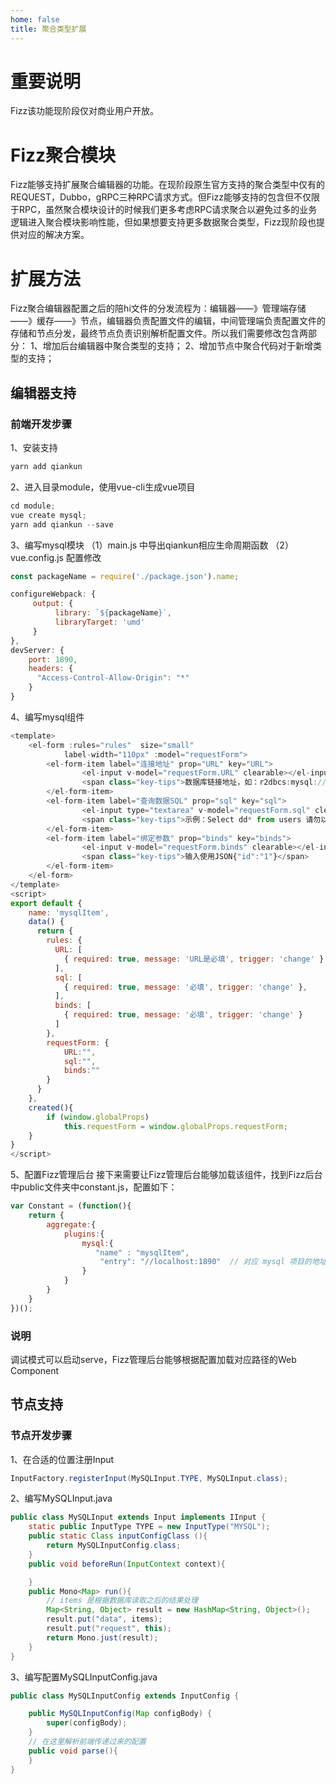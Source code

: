 ```yaml
---
home: false
title: 聚合类型扩展
---
```

# 重要说明
Fizz该功能现阶段仅对商业用户开放。
# Fizz聚合模块
Fizz能够支持扩展聚合编辑器的功能。在现阶段原生官方支持的聚合类型中仅有的REQUEST，Dubbo，gRPC三种RPC请求方式。但Fizz能够支持的包含但不仅限于RPC，虽然聚合模块设计的时候我们更多考虑RPC请求聚合以避免过多的业务逻辑进入聚合模块影响性能，但如果想要支持更多数据聚合类型，Fizz现阶段也提供对应的解决方案。
# 扩展方法
Fizz聚合编辑器配置之后的陪hi文件的分发流程为：编辑器——》管理端存储——》缓存——》节点，编辑器负责配置文件的编辑，中间管理端负责配置文件的存储和节点分发，最终节点负责识别解析配置文件。所以我们需要修改包含两部分：
1、增加后台编辑器中聚合类型的支持；
2、增加节点中聚合代码对于新增类型的支持；
## 编辑器支持
### 前端开发步骤
1、安装支持
```javascript
yarn add qiankun
```

2、进入目录module，使用vue-cli生成vue项目
```javascript
cd module;
vue create mysql; 
yarn add qiankun --save
```   

3、编写mysql模块
   （1）main.js 中导出qiankun相应生命周期函数
   （2）vue.config.js 配置修改
```javascript
const packageName = require('./package.json').name;

configureWebpack: {
     output: {
          library: `${packageName}`,
          libraryTarget: 'umd'
     }
},
devServer: {
    port: 1890,
    headers: {
      "Access-Control-Allow-Origin": "*"
    }
}
```

4、编写mysql组件
```javascript
<template>
    <el-form :rules="rules"  size="small"
            label-width="110px" :model="requestForm">    
        <el-form-item label="连接地址" prop="URL" key="URL">
                <el-input v-model="requestForm.URL" clearable></el-input>
                <span class="key-tips">数据库链接地址，如：r2dbcs:mysql://root:password@localhost:3306/archer?useSSL=false&useUnicode=true&characterEncoding=utf-8&zeroDateTimeBehavior=convertToNull&transformedBitIsBoolean=true&serverTimezone=GMT%2B8&nullCatalogMeansCurrent=true&allowPublicKeyRetrieval=true</span>
        </el-form-item>
        <el-form-item label="查询数据SQL" prop="sql" key="sql">
                <el-input type="textarea" v-model="requestForm.sql" clearable></el-input>
                <span class="key-tips">示例：Select dd* from users 请勿以分号结尾</span>
        </el-form-item>
        <el-form-item label="绑定参数" prop="binds" key="binds">
                <el-input v-model="requestForm.binds" clearable></el-input>
                <span class="key-tips">输入使用JSON{"id":"1"}</span>
        </el-form-item>
    </el-form>
</template>
<script>
export default {
    name: 'mysqlItem',
    data() {
      return {
        rules: {
          URL: [
            { required: true, message: 'URL是必填', trigger: 'change' }
          ],
          sql: [
            { required: true, message: '必填', trigger: 'change' },
          ],
          binds: [
            { required: true, message: '必填', trigger: 'change' }
          ]
        },
        requestForm: {
            URL:"",
            sql:"",
            binds:""
        }
      }
    },
    created(){
        if (window.globalProps)
            this.requestForm = window.globalProps.requestForm;
    }
}
</script>
```

5、配置Fizz管理后台
接下来需要让Fizz管理后台能够加载该组件，找到Fizz后台中public文件夹中constant.js，配置如下：
```javascript
var Constant = (function(){
    return {
        aggregate:{
            plugins:{
                mysql:{
                   "name" : "mysqlItem",
                    "entry": "//localhost:1890"  // 对应 mysql 项目的地址
                }
            }
        }
    }
})();
```
### 说明
调试模式可以启动serve，Fizz管理后台能够根据配置加载对应路径的Web Component
## 节点支持
### 节点开发步骤
1、在合适的位置注册Input
```java
InputFactory.registerInput(MySQLInput.TYPE, MySQLInput.class);
```
2、编写MySQLInput.java
```java
public class MySQLInput extends Input implements IInput {
    static public InputType TYPE = new InputType("MYSQL");
    public static Class inputConfigClass (){
        return MySQLInputConfig.class;
    }
    public void beforeRun(InputContext context){

    }
    public Mono<Map> run(){
        // items 是根据数据库读取之后的结果处理
        Map<String, Object> result = new HashMap<String, Object>();
        result.put("data", items);
        result.put("request", this);
        return Mono.just(result);
    }
}
```
3、编写配置MySQLInputConfig.java
```java
public class MySQLInputConfig extends InputConfig {

	public MySQLInputConfig(Map configBody) {
		super(configBody);
	}
    // 在这里解析前端传递过来的配置
	public void parse(){
    }
}
```